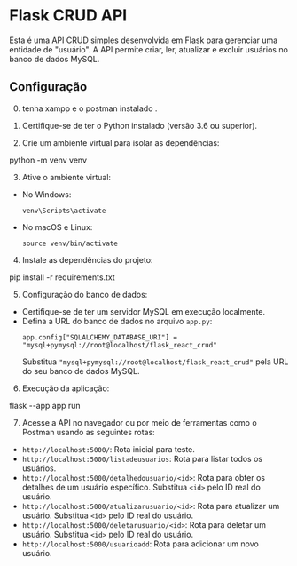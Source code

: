 # Flask CRUD API

Esta é uma API CRUD simples desenvolvida em Flask para gerenciar uma entidade de "usuário". A API permite criar, ler, atualizar e excluir usuários no banco de dados MySQL.

## Configuração

0. tenha xampp e o postman instalado .

1. Certifique-se de ter o Python instalado (versão 3.6 ou superior).

2. Crie um ambiente virtual para isolar as dependências:

python -m venv venv

3. Ative o ambiente virtual:
- No Windows:
  ```
  venv\Scripts\activate
  ```
- No macOS e Linux:
  ```
  source venv/bin/activate
  ```

4. Instale as dependências do projeto:

pip install -r requirements.txt

5. Configuração do banco de dados:
- Certifique-se de ter um servidor MySQL em execução localmente.
- Defina a URL do banco de dados no arquivo `app.py`:
  ```
  app.config["SQLALCHEMY_DATABASE_URI"] = "mysql+pymysql://root@localhost/flask_react_crud"
  ```
  Substitua `"mysql+pymysql://root@localhost/flask_react_crud"` pela URL do seu banco de dados MySQL.

6. Execução da aplicação:

flask --app app run

7. Acesse a API no navegador ou por meio de ferramentas como o Postman usando as seguintes rotas:
- `http://localhost:5000/`: Rota inicial para teste.
- `http://localhost:5000/listadeusuarios`: Rota para listar todos os usuários.
- `http://localhost:5000/detalhedousuario/<id>`: Rota para obter os detalhes de um usuário específico.
  Substitua `<id>` pelo ID real do usuário.
- `http://localhost:5000/atualizarusuario/<id>`: Rota para atualizar um usuário.
  Substitua `<id>` pelo ID real do usuário.
- `http://localhost:5000/deletarusuario/<id>`: Rota para deletar um usuário.
  Substitua `<id>` pelo ID real do usuário.
- `http://localhost:5000/usuarioadd`: Rota para adicionar um novo usuário.




